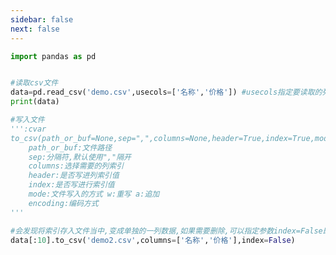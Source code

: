 ```yaml
---
sidebar: false
next: false
---
```

<BlogInfo/>






```python
import pandas as pd


#读取csv文件
data=pd.read_csv('demo.csv',usecols=['名称','价格']) #usecols指定要读取的列
print(data)

#写入文件
''':cvar
to_csv(path_or_buf=None,sep=",",columns=None,header=True,index=True,mode="w",encoding=None)
    path_or_buf:文件路径
    sep:分隔符,默认使用","隔开
    columns:选择需要的列索引
    header:是否写进列索引值
    index:是否写进行索引值
    mode:文件写入的方式 w:重写 a:追加
    encoding:编码方式
'''

#会发现将索引存入文件当中,变成单独的一列数据,如果需要删除,可以指定参数index=False即可
data[:10].to_csv('demo2.csv',columns=['名称','价格'],index=False)
```






<ActionBox />
        
<style>#top-box {margin-top:0.5rem!important;}</style>